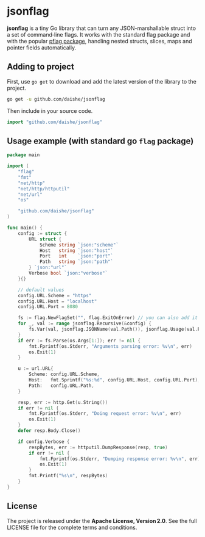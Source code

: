 # jsonflag

**jsonflag** is a tiny Go library that can turn any JSON-marshallable struct into a set of command‑line flags. It works with the standard flag package and with the popular [pflag package](https://github.com/spf13/pflag), handling nested structs, slices, maps and pointer fields automatically.

## Adding to project

First, use `go get` to download and add the latest version of the library to the project.

```sh
go get -u github.com/daishe/jsonflag
```

Then include in your source code.

```go
import "github.com/daishe/jsonflag"
```

## Usage example (with standard go `flag` package)

```go
package main

import (
	"flag"
	"fmt"
	"net/http"
	"net/http/httputil"
	"net/url"
	"os"

	"github.com/daishe/jsonflag"
)

func main() {
	config := struct {
		URL struct {
			Scheme string `json:"scheme"`
			Host   string `json:"host"`
			Port   int    `json:"port"`
			Path   string `json:"path"`
		} `json:"url"`
		Verbose bool `json:"verbose"`
	}{}

	// default values
	config.URL.Scheme = "https"
	config.URL.Host = "localhost"
	config.URL.Port = 8080

	fs := flag.NewFlagSet("", flag.ExitOnError) // you can also add it directly to the root flag set
	for _, val := range jsonflag.Recursive(&config) {
		fs.Var(val, jsonflag.JSONName(val.Path()), jsonflag.Usage(val.Path()))
	}
	if err := fs.Parse(os.Args[1:]); err != nil {
		fmt.Fprintf(os.Stderr, "Arguments parsing error: %v\n", err)
		os.Exit(1)
	}

	u := url.URL{
		Scheme: config.URL.Scheme,
		Host:   fmt.Sprintf("%s:%d", config.URL.Host, config.URL.Port),
		Path:   config.URL.Path,
	}

	resp, err := http.Get(u.String())
	if err != nil {
		fmt.Fprintf(os.Stderr, "Doing request error: %v\n", err)
		os.Exit(1)
	}
	defer resp.Body.Close()

	if config.Verbose {
		respBytes, err := httputil.DumpResponse(resp, true)
		if err != nil {
			fmt.Fprintf(os.Stderr, "Dumping response error: %v\n", err)
			os.Exit(1)
		}
		fmt.Printf("%s\n", respBytes)
	}
}
```

## License

The project is released under the **Apache License, Version 2.0**. See the full LICENSE file for the complete terms and conditions.
